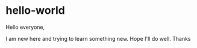 # hello-world

Hello everyone,

I am new here and trying to learn something new.
Hope I'll do well. Thanks
